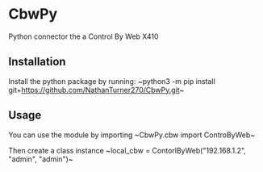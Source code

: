 # CbwPy
Python connector the a Control By Web X410

## Installation

Install the python package by running: 
~python3 -m pip install git+https://github.com/NathanTurner270/CbwPy.git~

## Usage

You can use the module by importing
~CbwPy.cbw import ControByWeb~

Then create a class instance
~local_cbw = ContorlByWeb("192.168.1.2", "admin", "admin")~
